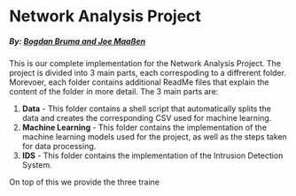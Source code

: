 # Network Analysis Project
##### By: [Bogdan Bruma and Joe Maaßen]()

This is our complete implementation for the Network Analysis Project. The project is divided into 3 main parts, each correspoding to a diffrerent folder. Morevoer, each folder contains additional ReadMe files that explain the content of the folder in more detail. The 3 main parts are:
1. **Data** - This folder contains a shell script that automatically splits the data and creates the corresponding CSV used for machine learning.
2. **Machine Learning** - This folder contains the implementation of the machine learning models used for the project, as well as the steps taken for data processing. 
3. **IDS** - This folder contains the implementation of the Intrusion Detection System.

On top of this we provide the three traine